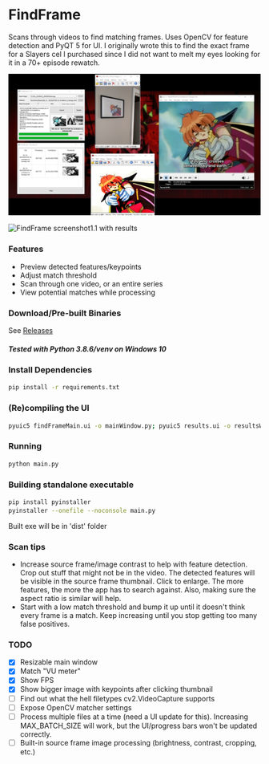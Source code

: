 # FindFrame
Scans through videos to find matching frames. Uses OpenCV for feature detection and PyQT 5 for UI.
I originally wrote this to find the exact frame for a Slayers cel I purchased since I did not want to melt my eyes looking for it in a 70+ episode rewatch.

![FindFrame screenshot with results](/readme-img/screenshotV1.png)

![FindFrame screenshot1.1 with results](/readme-img/screenshotV1.1.png)

### Features
- Preview detected features/keypoints
- Adjust match threshold
- Scan through one video, or an entire series
- View potential matches while processing

### Download/Pre-built Binaries
See [Releases](https://github.com/Gunbard/FindFrame/releases)

##### Tested with Python 3.8.6/venv on Windows 10

### Install Dependencies
```sh
pip install -r requirements.txt
```

### (Re)compiling the UI
```sh
pyuic5 findFrameMain.ui -o mainWindow.py; pyuic5 results.ui -o resultsWindow.py
```

### Running
```sh
python main.py
```

### Building standalone executable
```sh
pip install pyinstaller
pyinstaller --onefile --noconsole main.py
```

Built exe will be in 'dist' folder

### Scan tips
 - Increase source frame/image contrast to help with feature detection. Crop out stuff that might not be in the video. The detected features will be visible in the source frame thumbnail. Click to enlarge. The more features, the more the app has to search against. Also, making sure the aspect ratio is similar will help.
 - Start with a low match threshold and bump it up until it doesn't think every frame is a match. Keep increasing until you stop getting too many false positives.

### TODO
- [X] Resizable main window
- [X] Match "VU meter"
- [X] Show FPS
- [X] Show bigger image with keypoints after clicking thumbnail
- [ ] Find out what the hell filetypes cv2.VideoCapture supports
- [ ] Expose OpenCV matcher settings
- [ ] Process multiple files at a time (need a UI update for this). Increasing MAX_BATCH_SIZE will work, but the UI/progress bars won't be updated correctly.
- [ ] Built-in source frame image processing (brightness, contrast, cropping, etc.)
